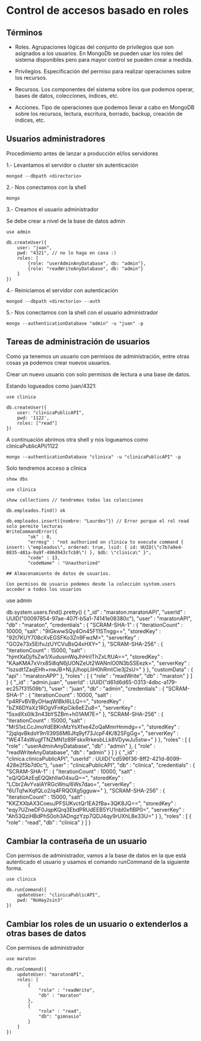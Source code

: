# Control de accesos basado en roles

## Términos

- Roles. Agrupaciones lógicas del conjunto de privilegios que son asignados a los usuarios. En MongoDb
se pueden usar los roles del sistema disponibles pero para mayor control se pueden crear a medida.

- Privilegios. Especificación del permiso para realizar operaciones sobre los recursos.

- Recursos. Los componentes del sistema sobre los que podemos operar, bases de datos, colecciones, índices, etc.

- Acciones. Tipo de operaciones que podemos llevar a cabo en MongoDB sobre los recursos, lectura, escritura, borrado, backup, creación de índices, etc.

## Usuarios administradores

Procedimiento antes de lanzar a producción el/los servidores

1.- Levantamos el servidor o cluster sin autenticación

```
mongod --dbpath <directorio>
```

2.- Nos conectamos con la shell

```
mongo
```

3.- Creamos el usuario administrador

Se debe crear a nivel de la base de datos admin

```
use admin

db.createUser({
    user: "juan",
    pwd: "4321", // no lo haga en casa :)
    roles: [
        {role: "userAdminAnyDatabase", db: "admin"},
        {role: "readWriteAnyDatabase", db: "admin"}
    ]
})
```

4.- Reiniciamos el servidor con autenticación

```
mongod --dbpath <directorio> --auth
```

5.- Nos conectamos con la shell con el usuario administrador


```
mongo --authenticationDatabase "admin" -u "juan" -p 
```

## Tareas de administración de usuarios

Como ya tenemos un usuario con permisos de administración, entre otras cosas
ya podemos crear nuevos usuarios.

Crear un nuevo usuario con solo permisos de lectura a una base de datos.

Estando logueados como juan/4321:

```
use clinica

db.createUser({
    user: "clinicaPublicAPI",
    pwd: '1122',
    roles: ["read"]
})
```

A continuación abrimos otra shell y nos logueamos como clinicaPublicAPI/1122

```
mongo --authenticationDatabase "clinica" -u "clinicaPublicAPI" -p 
```

Solo tendremos acceso a clinica

```
show dbs

use clinica

show collections // tendremos todas las colecciones

db.empleados.find() ok

db.empleados.insert({nombre: "Lourdes"}) // Error porque el rol read solo permite lecturas
WriteCommandError({
        "ok" : 0,
        "errmsg" : "not authorized on clinica to execute command { insert: \"empleados\", ordered: true, lsid: { id: UUID(\"c7b7a9e4-8835-481a-9a9f-496d943cfcb8\") }, $db: \"clinica\" }",
        "code" : 13,
        "codeName" : "Unauthorized"

## Almacenamiento de datos de usuarios.

Con permisos de usuario podemos desde la colección system.users acceder a todos los usuarios

```
use admin

 db.system.users.find().pretty()
{
        "_id" : "maraton.maratonAPI",
        "userId" : UUID("00097854-97ae-407f-b5a1-74141e08380c"),
        "user" : "maratonAPI",
        "db" : "maraton",
        "credentials" : {
                "SCRAM-SHA-1" : {
                        "iterationCount" : 10000,
                        "salt" : "9IGkwwSQy4On45F11STngg==",
                        "storedKey" : "92t7KUY708cXvEGSFKo3Zn9FwzM=",
                        "serverKey" : "GO2e73x5EifvJzUYCVuBsQ4xHXY="
                },
                "SCRAM-SHA-256" : {
                        "iterationCount" : 15000,
                        "salt" : "hjmtXaDj/fsZw1/XudusmWqJhHrilThZxLftUA==",
                        "storedKey" : "KAaKMA7xVrx85i8qN6jUONZeUt2WANnIO0N3bSSEezk=",
                        "serverKey" : "lszsdt1ZaqEHh+nwJB+NLjUhopLIiH0hRmtCie3j2sU="
                }
        },
        "customData" : {
                "api" : "maratonAPP"
        },
        "roles" : [
                {
                        "role" : "readWrite",
                        "db" : "maraton"
                }
        ]
}
{
        "_id" : "admin.juan",
        "userId" : UUID("d61d6d65-0313-4dbc-a179-ec257f31509b"),
        "user" : "juan",
        "db" : "admin",
        "credentials" : {
                "SCRAM-SHA-1" : {
                        "iterationCount" : 10000,
                        "salt" : "p4RFvBVByOHaqWlBkI6LLQ==",
                        "storedKey" : "bZX6DYaXz1ROgVFnKpCik6eEZu8=",
                        "serverKey" : "5sxdXx0Ik3n43bYSZBm+h01AM7E="
                },
                "SCRAM-SHA-256" : {
                        "iterationCount" : 15000,
                        "salt" : "MrS1xLCcJmoYdEBKnMzYsXfxe4ZoQaMmrHnmdg==",
                        "storedKey" : "2jqIqvBkdoY9n1I39S6M6Jfq9yf73JcpF4K/82SFgGg=",
                        "serverKey" : "WE4T4sWugfTNZMN1z89FskxRrkesbLLk8VDywJu5stw="
                }
        },
        "roles" : [
                {
                        "role" : "userAdminAnyDatabase",
                        "db" : "admin"
                },
                {
                        "role" : "readWriteAnyDatabase",
                        "db" : "admin"
                }
        ]
}
{
        "_id" : "clinica.clinicaPublicAPI",
        "userId" : UUID("cd596f36-8ff2-421d-8099-428e2f5b7d0c"),
        "user" : "clinicaPublicAPI",
        "db" : "clinica",
        "credentials" : {
                "SCRAM-SHA-1" : {
                        "iterationCount" : 10000,
                        "salt" : "sQ/QGAzEqEQQkhllw04suQ==",
                        "storedKey" : "LCbr2AvYvalAYRGcWnu/6Ws7dao=",
                        "serverKey" : "6UTqfwXqfQLo2/q4FRQOXg5gguw="
                },
                "SCRAM-SHA-256" : {
                        "iterationCount" : 15000,
                        "salt" : "KKZXXbAX3CoeuJPFSUKvctQr1EA2fBa+3QK8JQ==",
                        "storedKey" : "eqy7UZneDF0JqpKQrq3EbdPRUdEEB5YU1nbI0xflBP0=",
                        "serverKey" : "Ah53QziHBdPhS0oh3ADngzYzp7QDJ4qy9rUXhL8e33U="
                }
        },
        "roles" : [
                {
                        "role" : "read",
                        "db" : "clinica"
                }
        ]
}

## Cambiar la contraseña de un usuario

Con permisos de administrador, vamos a la base de datos en la que está
autenticado el usuario y usamos el comando runCommand de la
siguiente forma.

```
use clinica

db.runCommand({
    updateUser: "clinicaPublicAPI",
    pwd: "NoHay2sin3"
})
```

## Cambiar los roles de un usuario o extenderlos a otras bases de datos

Con permisos de administrador

```
use maraton

db.runCommand({
    updateUser: "maratonAPI",
    roles: [
        {
            "role" : "readWrite",
            "db" : "maraton"
        },
        {
            "role" : "read",
            "db": "gimnasio"
        }
    ]
})
```



